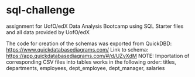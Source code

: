 # sql-challenge
assignment for UofO/edX Data Analysis Bootcamp using SQL
Starter files and all data provided by UofO/edX

The code for creation of the schemas was
exported from QuickDBD: https://www.quickdatabasediagrams.com/
Link to schema: https://app.quickdatabasediagrams.com/#/d/UZvXdM
NOTE: Importation of corresponding CSV files into tables works in the following order: 
titles, departments, employees, dept_employee, dept_manager, salaries